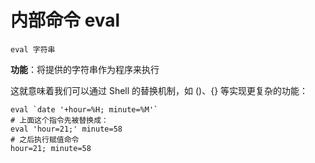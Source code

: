# 内部命令 eval
``` Shell
eval 字符串
```

**功能**：将提供的字符串作为程序来执行  

这就意味着我们可以通过 Shell 的替换机制，如 $()、${} 等实现更复杂的功能：  
``` Shell
eval `date '+hour=%H; minute=%M'`
# 上面这个指令先被替换成：
eval 'hour=21;' minute=58
# 之后执行赋值命令
hour=21; minute=58
```